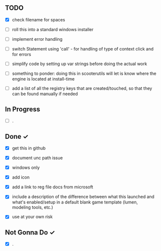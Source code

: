 TODO
----
- [x] check filename for spaces
- [ ] roll this into a standard windows installer
- [ ] implement error handling
- [ ] switch Statement using 'call' - for handling of type of context click and for errors 
- [ ] simplify code by setting up var strings before doing the actual work
- [ ] something to ponder: doing this in scooterutils will let is know where the engine is located at install-time
- [ ] add a list of all the registry keys that are created/touched, so that they can be found manually if needed


In Progress
-----------
- [ ] .

Done ✓
------
- [x] get this in github
- [x] document unc path issue
- [x] windows only
- [x] add icon
- [x] add a link to reg file docs from microsoft
- [x] include a description of the difference between what this launched and what's enabled/setup in a default blank game template (lumen, modeling tools, etc.) 
- [x] use at your own risk


Not Gonna Do ✓
------
- [X] .
